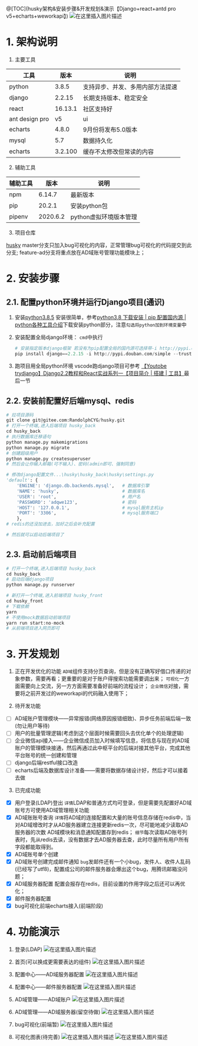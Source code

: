 @[TOC](husky架构&安装步骤&开发规划&演示【Django+react+antd pro v5+echarts+weworkapi】)
![在这里插入图片描述](https://img-blog.csdnimg.cn/cover1/248658033621860363.jpg)

# 1. 架构说明
1. 主要工具
 
| 工具 | 版本 | 说明 |
|--|--|--|
| python | 3.8.5 | 支持异步、并发、多用内部方法提速 |
| django | 2.2.15 | 长期支持版本、稳定安全 |
| react | 16.13.1 | 社区支持好 |
| ant design pro | v5 | ui |
| echarts | 4.8.0 | 9月份将发布5.0版本 | 
| mysql | 5.7 | 数据持久化 | 
| echarts | 3.2.100 | 缓存不太修改但常读的内容 | 

2. 辅助工具

| 辅助工具 | 版本 | 说明 |
|--|--|--|
|npm|6.14.7|最新版本|
|pip|20.2.1|安装python包|
|pipenv|2020.6.2|python虚拟环境版本管理|

3. 项目仓库

[husky](https://gitee.com/RandolphCYG/husky)
master分支只加入bug可视化的内容，正常管理bug可视化的代码提交到此分支;
feature-ad分支将重点放在AD域账号管理功能模块上；

# 2. 安装步骤
## 2.1. 配置python环境并运行Django项目(通识)
1. 安装[python3.8.5](https://www.python.org/downloads/release/python-385/)
安装很简单，参考[python3.8 下载安装 | pip 配置国内源 | python各种工具介绍](https://blog.csdn.net/qq_33997198/article/details/107420579)下载安装python部分，注意`勾选将python加到环境变量`中

2. 安装配置全局django环境：
`cmd`中执行
	```python
	# 安装指定版本django框架 若没有为pip配置全局的国内源可选择带-i http://pypi.douban.com/simple --trusted-host pypi.douban.com参数
	pip install django==2.2.15 -i http://pypi.douban.com/simple --trusted-host pypi.douban.com
	```
3. 跑项目用全局python环境
vscode跑django项目可参考
[【Youtobe trydjango】Django2.2教程和React实战系列一【项目简介 | 搭建 | 工具】](https://blog.csdn.net/qq_33997198/article/details/103972513)最后一节
## 2.2. 安装前配置好后端mysql、redis

```python
# 拉项目源码
git clone git@gitee.com:RandolphCYG/husky.git
# 打开一个终端,进入后端项目 husky_back
cd husky_back
# 执行数据库迁移语句
python manage.py makemigrations
python manage.py migrate
# 创建超级用户
python manage.py createsuperuser
# 然后会让你输入邮箱(可不输入)、密码(admin即可、强制同意)

# 修改django配置文件...\husky\husky_back\husky\settings.py
'default': {
    'ENGINE': 'django.db.backends.mysql',   # 数据库引擎
    'NAME': 'husky',                        # 数据库名
    'USER': 'root',                         # 用户名
    'PASSWORD': 'adqwe123',                 # 密码
    'HOST': '127.0.0.1',                    # mysql服务主机ip
    'PORT': '3306',                         # mysql服务端口
    },
# redis的还没加进去，加好之后会补充配置

# 然后就可以启动后端项目了

```

## 2.3. 启动前后端项目
```python
# 打开一个终端,进入后端项目 husky_back
cd husky_back
# 启动后端django项目
python manage.py runserver

# 新打开一个终端,进入前端项目 husky_front 
cd husky_front
# 下载依赖 
yarn
# 不使用mock数据启动前端项目
yarn run start:no-mock
# 从前端项目进入网页即可
```
# 3. 开发规划
1. 正在开发优化的功能
`AD域`组件支持分页查询，但是没有正确写好借口传递的对象参数，需要再看；更重要的是对于账户得搜索功能需要调出来；
`可视化`一方面需要向上交流，另一方方面需要准备好前端的流程设计；
`企业微信`对接，需要将之前开发过的weworkapi的代码融入使用下；

2. 待开发功能

 - [ ] AD域账户管理模块——异常报错(网络原因报错细致)、异步任务前端后端一致(勿让用户等待)
 - [ ] 用户的批量管理逻辑(考虑到这个层面时候需要回头去优化单个的处理逻辑)
 - [ ] 企业微信api接入——企业微信成员加入时候填写信息，将信息与现在的AD域账户的管理模块接通，然后再通过此中枢平台的后端对接其他平台，完成其他平台账号的统一创建和管理
 - [ ] django后端restful接口改造
 - [ ] echarts后端及数据库设计准备——需要将数据存储设计好，然后才可以接着去做

3. 已完成功能
 - [x] 用户登录(LDAP)登出
`详情`LDAP和普通方式均可登录，但是需要先配置好AD域账号方可使用AD域管理相关功能
 - [x] AD域账账号查询
 `详情`将AD域的连接配置和大量的账号信息存储在redis中，当对AD域增改时才从AD服务器建立连接更新redis一次，尽可能地减少读取AD服务器的次数
AD域模块和消息通知配置存到redis；
`细节`每次读取AD账号列表时，先从redis去读，没有数据才去AD服务器去查，此时尽量所有用户所有字段都能取得到。
 - [x] AD域账号单个创建
 - [x] AD域账号创建完成邮件通知
`bug`发邮件还有一个小bug，发件人、收件人乱码(已经写了utf8)，配置成公司的邮件服务器会爆出这个bug，用腾讯邮箱没问题；
 - [x] AD域服务器配置
配置会报存在redis，目前设置的作用字段之后还可以再优化；
 - [x] 邮件服务器配置
 - [x] bug可视化前端echarts接入(前端阶段)
 
# 4. 功能演示
1. 登录(LDAP)
![在这里插入图片描述](https://img-blog.csdnimg.cn/20201006220602300.png)

2. 首页(可以换成更需要表达的组件)
![在这里插入图片描述](https://img-blog.csdnimg.cn/20201006220743836.png)
3. 配置中心——AD域服务器配置
![在这里插入图片描述](https://img-blog.csdnimg.cn/20201006220916497.png)
4. 配置中心——邮件服务器配置
![在这里插入图片描述](https://img-blog.csdnimg.cn/20201006221032788.png)

5. AD域管理——AD域账户
![在这里插入图片描述](https://img-blog.csdnimg.cn/20201006221233382.png)
6. AD域管理——AD域服务器(留空待做)
![在这里插入图片描述](https://img-blog.csdnimg.cn/20201006221303792.png)
7. bug可视化(前端暂)
![在这里插入图片描述](https://img-blog.csdnimg.cn/20200927105652438.png)
8. 可视化图表(待完善)
![在这里插入图片描述](https://img-blog.csdnimg.cn/20200927105733688.png)
![在这里插入图片描述](https://img-blog.csdnimg.cn/20200927105806718.png)